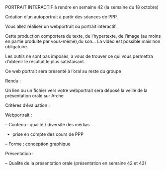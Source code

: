 PORTRAIT INTERACTIF à rendre en semaine 42 (la semaine du 18 octobre)


Création d’un autoportrait à partir des séances de PPP. 

Vous allez réaliser un webportrait ou portrait interactif.

Cette production comportera du texte, de l’hypertexte, de l’image (au moins en partie produite par vous-même),du son… La vidéo est possible mais non obligatoire.

Les outils ne sont pas imposés, à vous de trouver ce qui vous permettra d’obtenir le résultat le plus satisfaisant.

Ce web portrait sera présenté à l’oral au reste du groupe

Rendu :

Un lien ou un fichier vers votre webportrait sera déposé la veille de la présentation orale sur Arche

Critères d’évaluation :

Webportrait :

– Contenu : qualité / diversité des médias

- prise en compte des cours de PPP

– Forme : conception graphique 

Présentation :

– Qualité de la présentation orale (présentation en semaine 42 et 43)
